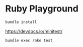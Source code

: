# Ruby Playground

```
bundle install
```

https://devdocs.io/minitest/

```
bundle exec rake test
```
